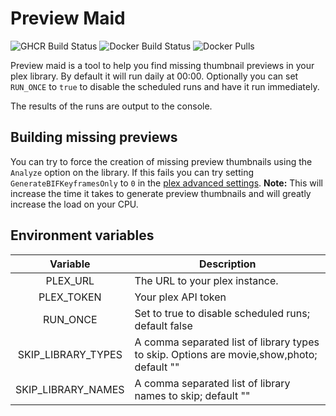 # Preview Maid

![GHCR Build Status](https://github.com/fletchto99/preview-maid/actions/workflows/ghcr.yml/badge.svg)
![Docker Build Status](https://github.com/fletchto99/preview-maid/actions/workflows/docker.yml/badge.svg)
![Docker Pulls](https://img.shields.io/docker/pulls/fletchto99/preview-maid)

Preview maid is a tool to help you find missing thumbnail previews in your plex library. By default it will run daily at 00:00. Optionally you can set `RUN_ONCE` to `true` to disable the scheduled runs and have it run immediately.

The results of the runs are output to the console.

## Building missing previews

You can try to force the creation of missing preview thumbnails using the `Analyze` option on the library. If this fails you can try setting `GenerateBIFKeyframesOnly` to `0` in the [plex advanced settings](https://support.plex.tv/articles/201105343-advanced-hidden-server-settings/). **Note:** This will increase the time it takes to generate preview thumbnails and will greatly increase the load on your CPU.

## Environment variables

| Variable | Description |
| :----: | --- |
| PLEX_URL | The URL to your plex instance. |
| PLEX_TOKEN | Your plex API token |
| RUN_ONCE | Set to true to disable scheduled runs; default false |
| SKIP_LIBRARY_TYPES | A comma separated list of library types to skip. Options are movie,show,photo; default "" |
| SKIP_LIBRARY_NAMES | A comma separated list of library names to skip; default "" |
